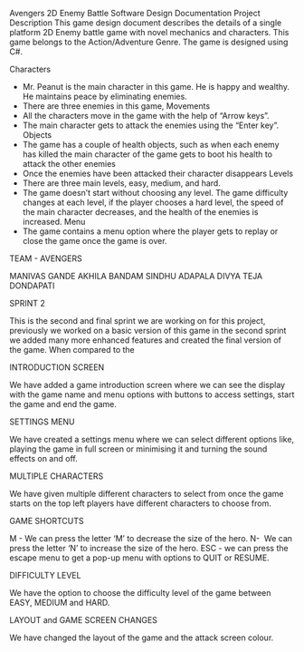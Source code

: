 Avengers
2D Enemy Battle
Software Design Documentation
Project Description
This game design document describes the details of a 
single platform 2D Enemy battle game with novel 
mechanics and characters. This game belongs to the Action/Adventure Genre. The game is designed using C#.

Characters
-	Mr. Peanut is the main character in this game. He is happy and wealthy. He maintains peace by eliminating enemies. 
-	There are three enemies in this game, 
Movements
-	All the characters move in the game with the help of  “Arrow keys”.
-	The main character gets to attack the enemies using the “Enter key”.
Objects
-	The game has a couple of health objects, such as when each enemy has killed the main character of the game gets to boot his health to attack the other enemies 
-	Once the enemies have been attacked their character disappears 
Levels 
-	There are three main levels, easy, medium, and hard.
-	The game doesn’t start without choosing any level. The game difficulty changes at each level, if the player chooses a hard level, the speed of the main character decreases, and the health of the enemies is increased.
Menu
-	The game contains a menu option where the player gets to replay or close the game once the game is over.


TEAM - AVENGERS

MANIVAS GANDE
AKHILA BANDAM
SINDHU ADAPALA
DIVYA TEJA DONDAPATI



SPRINT 2 

This is the second and final sprint we are working on for this project, previously we worked on a basic version of this game in the second sprint we added many more enhanced features and created the final version of the game. When compared to the 

INTRODUCTION SCREEN

We have added a game introduction screen where we can see the display with the game name and menu options with buttons to access settings, start the game and end the game.

SETTINGS MENU

We have created a settings menu where we can select different options like, playing the game in full screen or minimising it and turning the sound effects on and off.

MULTIPLE CHARACTERS

We have given multiple different characters to select from once the game starts on the top left players have different characters to choose from.

GAME SHORTCUTS

M - We can press the letter ‘M’ to decrease the size of the hero.
N-  We can press the letter ‘N’ to increase the size of the hero.
ESC - we can press the escape menu to get a pop-up menu with options to QUIT or RESUME.

DIFFICULTY LEVEL

We have the option to choose the difficulty level of the game between EASY, MEDIUM and HARD.


LAYOUT and GAME SCREEN CHANGES

We have changed the layout of the game and the attack screen colour.
